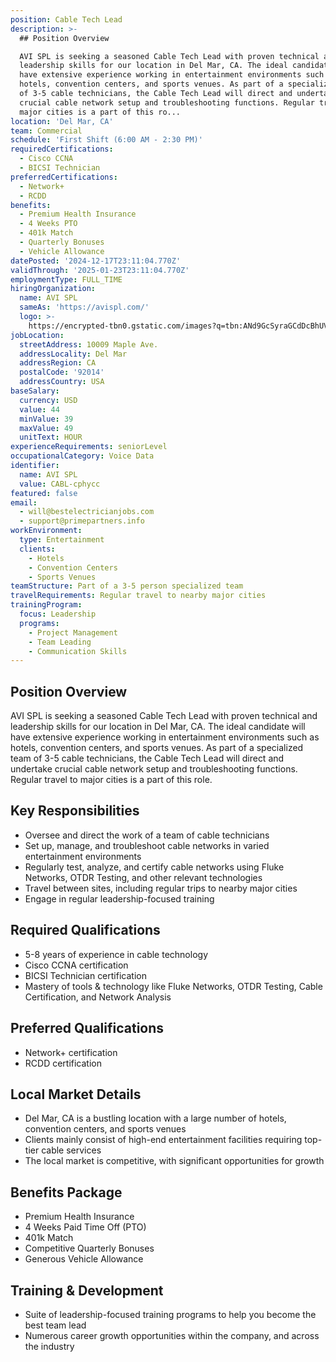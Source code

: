```yaml
---
position: Cable Tech Lead
description: >-
  ## Position Overview

  AVI SPL is seeking a seasoned Cable Tech Lead with proven technical and
  leadership skills for our location in Del Mar, CA. The ideal candidate will
  have extensive experience working in entertainment environments such as
  hotels, convention centers, and sports venues. As part of a specialized team
  of 3-5 cable technicians, the Cable Tech Lead will direct and undertake
  crucial cable network setup and troubleshooting functions. Regular travel to
  major cities is a part of this ro...
location: 'Del Mar, CA'
team: Commercial
schedule: 'First Shift (6:00 AM - 2:30 PM)'
requiredCertifications:
  - Cisco CCNA
  - BICSI Technician
preferredCertifications:
  - Network+
  - RCDD
benefits:
  - Premium Health Insurance
  - 4 Weeks PTO
  - 401k Match
  - Quarterly Bonuses
  - Vehicle Allowance
datePosted: '2024-12-17T23:11:04.770Z'
validThrough: '2025-01-23T23:11:04.770Z'
employmentType: FULL_TIME
hiringOrganization:
  name: AVI SPL
  sameAs: 'https://avispl.com/'
  logo: >-
    https://encrypted-tbn0.gstatic.com/images?q=tbn:ANd9GcSyraGCdDcBhUVCLjb9MI2McsVysMD7wjYlIQ&s
jobLocation:
  streetAddress: 10009 Maple Ave.
  addressLocality: Del Mar
  addressRegion: CA
  postalCode: '92014'
  addressCountry: USA
baseSalary:
  currency: USD
  value: 44
  minValue: 39
  maxValue: 49
  unitText: HOUR
experienceRequirements: seniorLevel
occupationalCategory: Voice Data
identifier:
  name: AVI SPL
  value: CABL-cphycc
featured: false
email:
  - will@bestelectricianjobs.com
  - support@primepartners.info
workEnvironment:
  type: Entertainment
  clients:
    - Hotels
    - Convention Centers
    - Sports Venues
teamStructure: Part of a 3-5 person specialized team
travelRequirements: Regular travel to nearby major cities
trainingProgram:
  focus: Leadership
  programs:
    - Project Management
    - Team Leading
    - Communication Skills
---
```




## Position Overview
AVI SPL is seeking a seasoned Cable Tech Lead with proven technical and leadership skills for our location in Del Mar, CA. The ideal candidate will have extensive experience working in entertainment environments such as hotels, convention centers, and sports venues. As part of a specialized team of 3-5 cable technicians, the Cable Tech Lead will direct and undertake crucial cable network setup and troubleshooting functions. Regular travel to major cities is a part of this role.

## Key Responsibilities
- Oversee and direct the work of a team of cable technicians
- Set up, manage, and troubleshoot cable networks in varied entertainment environments
- Regularly test, analyze, and certify cable networks using Fluke Networks, OTDR Testing, and other relevant technologies
- Travel between sites, including regular trips to nearby major cities
- Engage in regular leadership-focused training

## Required Qualifications
- 5-8 years of experience in cable technology
- Cisco CCNA certification
- BICSI Technician certification
- Mastery of tools & technology like Fluke Networks, OTDR Testing, Cable Certification, and Network Analysis

## Preferred Qualifications
- Network+ certification
- RCDD certification

## Local Market Details
- Del Mar, CA is a bustling location with a large number of hotels, convention centers, and sports venues
- Clients mainly consist of high-end entertainment facilities requiring top-tier cable services
- The local market is competitive, with significant opportunities for growth

## Benefits Package
- Premium Health Insurance
- 4 Weeks Paid Time Off (PTO)
- 401k Match
- Competitive Quarterly Bonuses
- Generous Vehicle Allowance

## Training & Development
- Suite of leadership-focused training programs to help you become the best team lead
- Numerous career growth opportunities within the company, and across the industry
